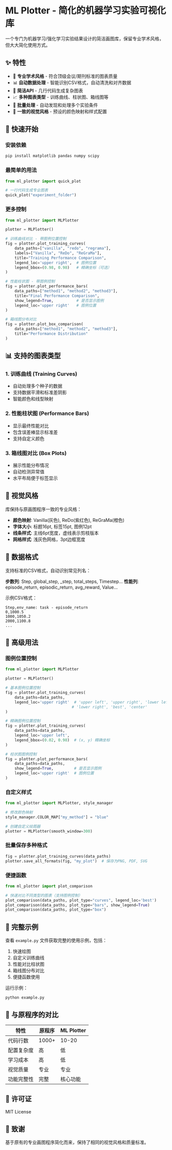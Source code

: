 # ML Plotter - 简化的机器学习实验可视化库

一个专门为机器学习/强化学习实验结果设计的简洁画图库，保留专业学术风格，但大大简化使用方式。

## ✨ 特性

- 🎨 **专业学术风格** - 符合顶级会议/期刊标准的图表质量
- 📊 **自动数据处理** - 智能识别CSV格式，自动清洗和对齐数据
- 🔧 **简洁API** - 几行代码生成复杂图表
- 📈 **多种图表类型** - 训练曲线、柱状图、箱线图等
- 🎯 **批量处理** - 自动发现和处理多个实验条件
- 🌈 **一致的视觉风格** - 预设的颜色映射和样式配置

## 🚀 快速开始

### 安装依赖

```bash
pip install matplotlib pandas numpy scipy
```

### 最简单的用法

```python
from ml_plotter import quick_plot

# 一行代码生成专业图表
quick_plot("experiment_folder")
```

### 更多控制

```python
from ml_plotter import MLPlotter

plotter = MLPlotter()

# 训练曲线对比 - 带图例位置控制
fig = plotter.plot_training_curves(
    data_paths=["vanilla", "redo", "regrama"],
    labels=["Vanilla", "ReDo", "ReGraMa"],
    title="Training Performance Comparison",
    legend_loc='upper right',  # 图例位置
    legend_bbox=(0.98, 0.98)   # 精确坐标（可选）
)

# 性能柱状图 - 带图例控制
fig = plotter.plot_performance_bars(
    data_paths=["method1", "method2", "method3"],
    title="Final Performance Comparison",
    show_legend=True,          # 是否显示图例
    legend_loc='upper right'   # 图例位置
)

# 箱线图分布对比
fig = plotter.plot_box_comparison(
    data_paths=["method1", "method2", "method3"],
    title="Performance Distribution"
)
```

## 📊 支持的图表类型

### 1. 训练曲线 (Training Curves)
- 自动处理多个种子的数据
- 支持数据平滑和标准差阴影
- 智能颜色和线型映射

### 2. 性能柱状图 (Performance Bars)  
- 显示最终性能对比
- 包含误差棒显示标准差
- 支持自定义颜色

### 3. 箱线图对比 (Box Plots)
- 展示性能分布情况
- 自动检测异常值
- 水平布局便于标签显示

## 🎨 视觉风格

库保持与原画图程序一致的专业风格：

- **颜色映射**: Vanilla(灰色), ReDo(紫红色), ReGraMa(橙色)
- **字体大小**: 标题16pt, 标签15pt, 图例12pt
- **线条样式**: 主线6pt宽度，虚线表示剪枝版本
- **网格样式**: 浅灰色网格，3pt边框宽度

## 📁 数据格式

支持标准的CSV格式，自动识别常见列名：

**步数列**: Step, global_step, _step, total_steps, Timestep...
**性能列**: episode_return, episodic_return, avg_reward, Value...

示例CSV格式：
```csv
Step,env_name: task - episode_return
0,1000.5
1000,1050.2
2000,1100.8
...
```

## 🔧 高级用法

### 图例位置控制

```python
from ml_plotter import MLPlotter

plotter = MLPlotter()

# 基本图例位置控制
fig = plotter.plot_training_curves(
    data_paths=data_paths,
    legend_loc='upper right'  # 'upper left', 'upper right', 'lower left', 
                             # 'lower right', 'best', 'center'
)

# 精确图例位置控制
fig = plotter.plot_training_curves(
    data_paths=data_paths,
    legend_loc='upper left',
    legend_bbox=(0.02, 0.98)  # (x, y) 精确坐标
)

# 柱状图图例控制
fig = plotter.plot_performance_bars(
    data_paths=data_paths,
    show_legend=True,         # 是否显示图例
    legend_loc='upper right'  # 图例位置
)
```

### 自定义样式

```python
from ml_plotter import MLPlotter, style_manager

# 修改颜色映射
style_manager.COLOR_MAP["my_method"] = "blue"

# 创建自定义绘图器
plotter = MLPlotter(smooth_window=300)
```

### 批量保存多种格式

```python
fig = plotter.plot_training_curves(data_paths)
plotter.save_all_formats(fig, "my_plot")  # 保存为PNG, PDF, SVG
```

### 便捷函数

```python
from ml_plotter import plot_comparison

# 快速对比不同类型的图表（支持图例控制）
plot_comparison(data_paths, plot_type="curves", legend_loc='best')
plot_comparison(data_paths, plot_type="bars", show_legend=True) 
plot_comparison(data_paths, plot_type="box")
```

## 📖 完整示例

查看 `example.py` 文件获取完整的使用示例，包括：

1. 快速绘图
2. 自定义训练曲线
3. 性能对比柱状图
4. 箱线图分布对比
5. 便捷函数使用

运行示例：
```bash
python example.py
```

## 🤝 与原程序的对比

| 特性 | 原程序 | ML Plotter |
|------|--------|------------|
| 代码行数 | 1000+ | 10-20 |
| 配置复杂度 | 高 | 低 |
| 学习成本 | 高 | 低 |
| 视觉质量 | 专业 | 专业 |
| 功能完整性 | 完整 | 核心功能 |

## 📄 许可证

MIT License

## 🙏 致谢

基于原有的专业画图程序简化而来，保持了相同的视觉风格和质量标准。